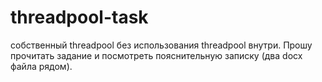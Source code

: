 # threadpool-task
собственный threadpool без использования threadpool внутри.
Прошу прочитать задание и посмотреть пояснительную записку (два docx файла рядом).
